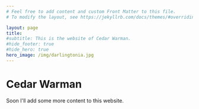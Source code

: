 ```yaml
---
# Feel free to add content and custom Front Matter to this file.
# To modify the layout, see https://jekyllrb.com/docs/themes/#overriding-theme-defaults

layout: page
title: 
#subtitle: This is the website of Cedar Warman.
#hide_footer: true
#hide_hero: true
hero_image: /img/darlingtonia.jpg
---
```


# Cedar Warman
Soon I'll add some more content to this website.
